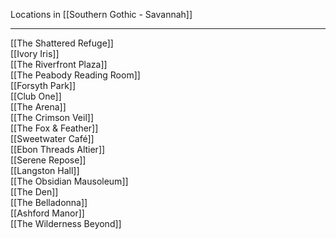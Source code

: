 Locations in [[Southern Gothic - Savannah]]
***
[[The Shattered Refuge]]  
[[Ivory Iris]]  
[[The Riverfront Plaza]]  
[[The Peabody Reading Room]]  
[[Forsyth Park]]  
[[Club One]]  
[[The Arena]]  
[[The Crimson Veil]]  
[[The Fox & Feather]]  
[[Sweetwater Café]]  
[[Ebon Threads Altier]]  
[[Serene Repose]]  
[[Langston Hall]]  
[[The Obsidian Mausoleum]]  
[[The Den]]  
[[The Belladonna]]  
[[Ashford Manor]]  
[[The Wilderness Beyond]]  



